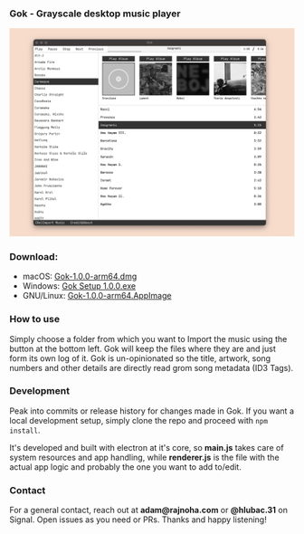 ### Gok - Grayscale desktop music player
![Screenshot of Gok music player](screenshot.png)

### Download:
- macOS: [Gok-1.0.0-arm64.dmg]()
- Windows: [Gok Setup 1.0.0.exe]()
- GNU/Linux: [Gok-1.0.0-arm64.AppImage]()

### How to use
Simply choose a folder from which you want to Import the music using the button at the bottom left. Gok will keep the files where they are and just form its own log of it. Gok is un-opinionated so the title, artwork, song numbers and other details are directly read grom song metadata (ID3 Tags).

### Development
Peak into commits or release history for changes made in Gok. If you want a local development setup, simply clone the repo and proceed with `npm install`.

It's developed and built with electron at it's core, so __main.js__ takes care of system resources and app handling, while __renderer.js__ is the file with the actual app logic and probably the one you want to add to/edit.

### Contact
For a general contact, reach out at __adam@rajnoha.com__ or __@hlubac.31__ on Signal. Open issues as you need or PRs. Thanks and happy listening! 